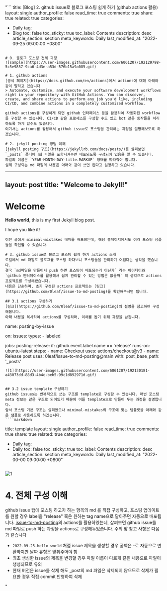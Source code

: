 "```
title: [Blog] 2. github issue로 블로그 포스팅 쉽게 하기 (github actions 활용)
layout: single
author_profile: false
read_time: true
comments: true
share: true
related: true
categories:
  - Daily
tag:
  - Blog
toc: false
toc_sticky: true
toc_label: Contents
description: desc
article_section: section
meta_keywords: Daily
last_modified_at: "2022-09-25 09:00:00 +0800"
```

# 0. 블로그 포스팅 전체 과정
![sample](https://user-images.githubusercontent.com/6061207/192129798-5c5e9857-9ca6-4d3e-a53d-576b15a9a085.gif)

# 1. github actions
[공식 페이지](https://docs.github.com/en/actions)에서 actions에 대해 아래와 같이 말하고 있습니다
> Automate, customize, and execute your software development workflows right in your repository with GitHub Actions. You can discover, create, and share actions to perform any job you'd like, including CI/CD, and combine actions in a completely customized workflow.

github actions를 구성하게 되면 github 인터페이스 등을 활용하여 자동화된 workflow를 구성할 수 있습니다. CI/CD 같은 프로세스를 구성할 수도 있고 bot 같은 동작들을 처리하도록 하게 할수도 있습니다.  
여기서는 actions를 활용해서 github issue로 포스팅을 관리하는 과정을 설명해보도록 하겠습니다.

# 2. jekyll posting 방법 이해
[jekyll posting 구조](https://jekyllrb.com/docs/posts/)를 살펴보면 `_posts` 폴더에 md 파일을 포함시켜주면 배포되도록 구성되어 있음을 알 수 있습니다.
파일의 이름은 `YEAR-MONTH-DAY-title.MARKUP` 형태를 따라줘야 합니다.
실제 구성되는 md 파일의 내용은 아래와 같이 쓰면 된다고 설명하고 있습니다.
```
---
layout: post
title:  "Welcome to Jekyll!"
---

# Welcome

**Hello world**, this is my first Jekyll blog post.

I hope you like it!
```
이전 글에서 minimal-mistakes 테마를 배포했는데, 해당 홈페이지에서도 여러 포스팅 샘플들을 확인할 수 있습니다.

# 3. github issue로 블로그 포스팅 쉽게 하기 actions 소개
로컬에서 md 파일로 블로그를 포스팅 하다보니 포스팅들을 관리하기 어렵다는 생각을 했습니다.
결국 `md파일을 만들어서 push 하면 포스팅이 배포되는거 아닌가` 라는 아이디어와 `github 인터페이스를 활용해서 쉽게 관리할 수 있는 방법은 없을까` 의 생각으로 actions 프로젝트를 구성해봤습니다.
내용은 단순하며, 초기 구성된 actions 프로젝트는 [링크](https://github.com/0leaf/issue-to-md-posting)를 확인해주시면 됩니다.

## 3.1 actions 구성하기
[링크](https://github.com/0leaf/issue-to-md-posting)의 설명을 참고하여 구성해봅니다.
아래 내용을 복사하여 actions를 구성하며, 이해를 돕기 위해 과정을 남깁니다.
```
name: posting-by-issue

on:
  issues:
    types:
      - labeled

jobs:
  posting-release:
    if: github.event.label.name == 'release'
    runs-on: ubuntu-latest
    steps:
      - name: Checkout
        uses: actions/checkout@v3
      - name: Release post
        uses: 0leaf/issue-to-md-posting@main
        with:
          post_base_path: '_posts'
```
![1](https://user-images.githubusercontent.com/6061207/192130181-a43073dd-88d3-4b4c-beb5-99c1d892971d.gif)


## 3.2 issue template 구성하기
github issues는 반복적으로 쓰는 구조를 template로 구성할 수 있습니다. 매번 포스팅 meta 정보는 같은 구조로 되어있기 때문에 이를 template으로 만들어 두는 과정을 설명합니다.
앞서 포스팅 기본 구조는 살펴봤으나 minimal-mistakes의 구조에 맞는 템플릿을 아래와 같은 샘플로 사용하도록 하겠습니다.
````markdown
```
title: template
layout: single
author_profile: false
read_time: true
comments: true
share: true
related: true
categories:
  - Daily
tag:
  - Daily
toc: false
toc_sticky: true
toc_label: Contents
description: desc
article_section: section
meta_keywords: Daily
last_modified_at: "2022-00-00 09:00:00 +0800"
```
````
![1](https://user-images.githubusercontent.com/6061207/192130593-e56ea73b-5e93-472a-809d-a0ab0a4e4c02.gif)

# 4. 전체 구성 이해
github issue 탭에 포스팅 하고자 하는 항목의 md 를 직접 구성하고, 포스팅 업데이트를 원할 경우 label을 "release" 혹은 원하는 tag name으로 달아주면 자동으로 배포됩니다.
[issue-to-md-posting](https://github.com/0leaf/issue-to-md-posting)의 actions를 활용하였는데, 살펴보면 github issue를 md 파일로 push 하는 과정을 actions로 구성해두었습니다. 
주의 맟 참고 사항은 다음과 같습니다
- `2022-09-25-hello world` 처럼 issue 제목을 생성할 경우 공백은 -로 자동으로 변환하지만 날짜 유형은 맞춰주어야 함
- 최초 생성한 issue의 제목을 변경할 경우 파일 이름이 다르게 같은 내용으로 파일이 생성되므로 유의
- 현재 버전은 issue를 삭제 해도 _post의 md 파일은 삭제되지 않으므로 삭제가 필요한 경우 직접 commit 반영하여 삭제 


"